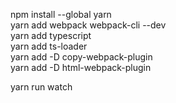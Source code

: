 npm install --global yarn  
yarn add webpack webpack-cli --dev  
yarn add typescript  
yarn add ts-loader  
yarn add -D copy-webpack-plugin  
yarn add -D html-webpack-plugin  

yarn run watch
